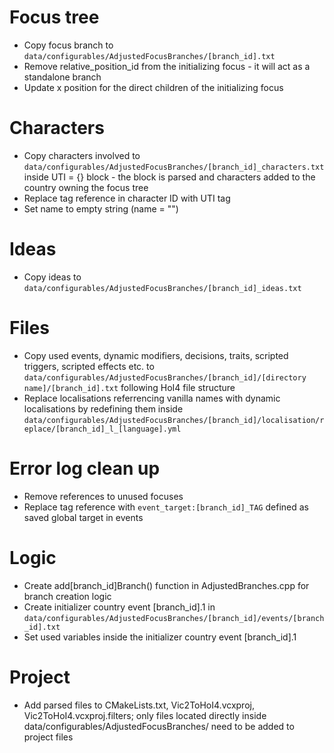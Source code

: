 # Focus tree
* Copy focus branch to `data/configurables/AdjustedFocusBranches/[branch_id].txt`
* Remove relative_position_id from the initializing focus - it will act as a standalone branch
* Update x position for the direct children of the initializing focus

# Characters
* Copy characters involved to `data/configurables/AdjustedFocusBranches/[branch_id]_characters.txt` inside UTI = {} block - the block is parsed and characters added to the country owning the focus tree
* Replace tag reference in character ID with UTI tag
* Set name to empty string (name = "")

# Ideas
* Copy ideas to `data/configurables/AdjustedFocusBranches/[branch_id]_ideas.txt`

# Files
* Copy used events, dynamic modifiers, decisions, traits, scripted triggers, scripted effects etc. to `data/configurables/AdjustedFocusBranches/[branch_id]/[directory name]/[branch_id].txt` following HoI4 file structure
* Replace localisations referrencing vanilla names with dynamic localisations by redefining them inside `data/configurables/AdjustedFocusBranches/[branch_id]/localisation/replace/[branch_id]_l_[language].yml`

# Error log clean up
* Remove references to unused focuses
* Replace tag reference with `event_target:[branch_id]_TAG` defined as saved global target in events

# Logic
* Create add[branch_id]Branch() function in AdjustedBranches.cpp for branch creation logic
* Create initializer country event [branch_id].1 in `data/configurables/AdjustedFocusBranches/[branch_id]/events/[branch_id].txt`
* Set used variables inside the initializer country event [branch_id].1

# Project
* Add parsed files to CMakeLists.txt, Vic2ToHoI4.vcxproj, Vic2ToHoI4.vcxproj.filters; only files located directly inside data/configurables/AdjustedFocusBranches/ need to be added to project files